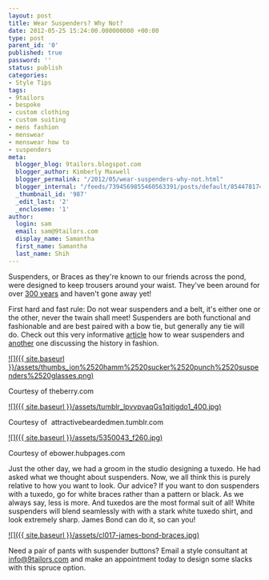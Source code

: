 ```yaml
---
layout: post
title: Wear Suspenders? Why Not?
date: 2012-05-25 15:24:00.000000000 +00:00
type: post
parent_id: '0'
published: true
password: ''
status: publish
categories:
- Style Tips
tags:
- 9tailors
- bespoke
- custom clothing
- custom suiting
- mens fashion
- menswear
- menswear how to
- suspenders
meta:
  blogger_blog: 9tailors.blogspot.com
  blogger_author: Kimberly Maxwell
  blogger_permalink: "/2012/05/wear-suspenders-why-not.html"
  blogger_internal: "/feeds/7394569855460563391/posts/default/8544781742277793671"
  _thumbnail_id: '987'
  _edit_last: '2'
  _encloseme: '1'
author:
  login: sam
  email: sam@9tailors.com
  display_name: Samantha
  first_name: Samantha
  last_name: Shih
---
```

Suspenders, or Braces as they're known to our friends across the pond, were designed to keep trousers around your waist. They've been around for over [300 years](http://en.wikipedia.org/wiki/Suspenders) and haven't gone away yet!

First hard and fast rule: Do not wear suspenders and a belt, it's either one or the other, never the twain shall meet! Suspenders are both functional and fashionable and are best paired with a bow tie, but generally any tie will do. Check out this very informative [article](http://www.atailoredsuit.com/suspenders-how-to-wear-braces.html) how to wear suspenders and [another](http://ebower.hubpages.com/hub/Suspenders) one discussing the history in fashion.

[![]({{ site.baseurl }}/assets/thumbs_jon%2520hamm%2520sucker%2520punch%2520suspenders%2520glasses.png)](http://1.bp.blogspot.com/-CqAAGqoaV-U/T7-hcby6HLI/AAAAAAAAAUk/lfFkhi1FqZA/s1600/thumbs_jon%2520hamm%2520sucker%2520punch%2520suspenders%2520glasses.png)

Courtesy of theberry.com

[![]({{ site.baseurl }}/assets/tumblr_lpvvpvaqGs1qitigdo1_400.jpg)](http://2.bp.blogspot.com/-j5Xp2opd4AI/T7-hdIODpfI/AAAAAAAAAUs/n515KByID3I/s1600/tumblr_lpvvpvaqGs1qitigdo1_400.jpg)

Courtesy of  attractivebeardedmen.tumblr.com

[![]({{ site.baseurl }}/assets/5350043_f260.jpg)](http://4.bp.blogspot.com/-WwJiOb8QCOY/T7-hdw-rH9I/AAAAAAAAAU8/un1iFgSPTYY/s1600/5350043_f260.jpg)

Courtesy of ebower.hubpages.com

Just the other day, we had a groom in the studio designing a tuxedo. He had asked what we thought about suspenders. Now, we all think this is purely relative to how you want to look. Our advice? If you want to don suspenders with a tuxedo, go for white braces rather than a pattern or black. As we always say, less is more. And tuxedos are the most formal suit of all! White suspenders will blend seamlessly with with a stark white tuxedo shirt, and look extremely sharp. James Bond can do it, so can you!

[![]({{ site.baseurl }}/assets/cl017-james-bond-braces.jpg)](http://3.bp.blogspot.com/-eBSEO2goiU8/T7-hdb2cMGI/AAAAAAAAAU0/NJnxaxvXL3U/s1600/cl017-james-bond-braces.jpg)

Need a pair of pants with suspender buttons? Email a style consultant at [info@9tailors.com](mailto:info@9tailors.com) and make an appointment today to design some slacks with this spruce option.